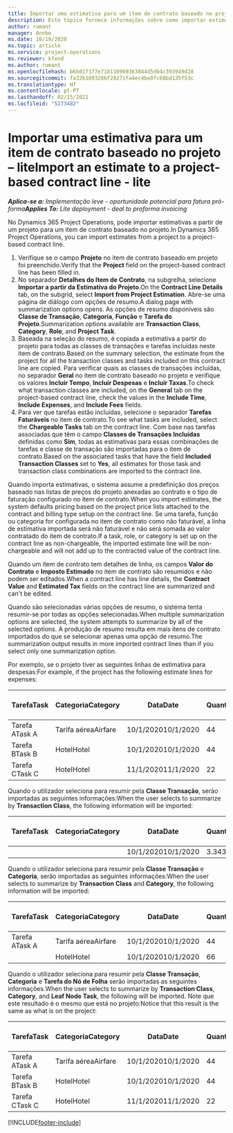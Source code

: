 ```yaml
---
title: Importar uma estimativa para um item de contrato baseado no projeto – lite
description: Este tópico fornece informações sobre como importar estimativas financeiras de um projeto para um item de contrato.
author: rumant
manager: Annbe
ms.date: 10/19/2020
ms.topic: article
ms.service: project-operations
ms.reviewer: kfend
ms.author: rumant
ms.openlocfilehash: b6b017177e718110969363844d5db4c393949d28
ms.sourcegitcommit: fa32b1893286f20271fa4ec4be8fc68bd135f53c
ms.translationtype: HT
ms.contentlocale: pt-PT
ms.lasthandoff: 02/15/2021
ms.locfileid: "5273482"
---
```

# <a name="import-an-estimate-to-a-project-based-contract-line---lite"></a><span data-ttu-id="82b4e-103">Importar uma estimativa para um item de contrato baseado no projeto – lite</span><span class="sxs-lookup"><span data-stu-id="82b4e-103">Import an estimate to a project-based contract line - lite</span></span>

<span data-ttu-id="82b4e-104">_**Aplica-se a:** Implementação leve - oportunidade potencial para fatura pró-forma_</span><span class="sxs-lookup"><span data-stu-id="82b4e-104">_**Applies To:** Lite deployment - deal to proforma invoicing_</span></span>

<span data-ttu-id="82b4e-105">No Dynamics 365 Project Operations, pode importar estimativas a partir de um projeto para um item de contrato baseado no projeto.</span><span class="sxs-lookup"><span data-stu-id="82b4e-105">In Dynamics 365 Project Operations, you can import estimates from a project to a project-based contract line.</span></span>

1. <span data-ttu-id="82b4e-106">Verifique se o campo **Projeto** no item de contrato baseado em projeto foi preenchido.</span><span class="sxs-lookup"><span data-stu-id="82b4e-106">Verify that the **Project** field on the project-based contract line has been filled in.</span></span>
2. <span data-ttu-id="82b4e-107">No separador **Detalhes do Item de Contrato**, na subgrelha, selecione **Importar a partir da Estimativa do Projeto**.</span><span class="sxs-lookup"><span data-stu-id="82b4e-107">On the **Contract Line Details** tab, on the subgrid, select **Import from Project Estimation**.</span></span> <span data-ttu-id="82b4e-108">Abre-se uma página de diálogo com opções de resumo.</span><span class="sxs-lookup"><span data-stu-id="82b4e-108">A dialog page with summarization options opens.</span></span> <span data-ttu-id="82b4e-109">As opções de resumo disponíveis são **Classe de Transação**, **Categoria**, **Função** e **Tarefa do Projeto**.</span><span class="sxs-lookup"><span data-stu-id="82b4e-109">Summarization options available are **Transaction Class**, **Category**, **Role**, and **Project Task**.</span></span>
3. <span data-ttu-id="82b4e-110">Baseada na seleção do resumo, é copiada a estimativa a partir do projeto para todas as classes de transações e tarefas incluídas neste item de contrato.</span><span class="sxs-lookup"><span data-stu-id="82b4e-110">Based on the summary selection, the estimate from the project for all the transaction classes and tasks included on this contract line are copied.</span></span> <span data-ttu-id="82b4e-111">Para verificar quais as classes de transações incluídas, no separador **Geral** no item de contrato baseado no projeto e verifique os valores **Incluir Tempo**, **Incluir Despesas** e **Incluir Taxas**.</span><span class="sxs-lookup"><span data-stu-id="82b4e-111">To check what transaction classes are included, on the **General** tab on the project-based contract line, check the values in the **Include Time**, **Include Expenses**, and **Include Fees** fields.</span></span> 
4. <span data-ttu-id="82b4e-112">Para ver que tarefas estão incluídas, selecione o separador **Tarefas Faturáveis** no item de contrato.</span><span class="sxs-lookup"><span data-stu-id="82b4e-112">To see what tasks are included, select the **Chargeable Tasks** tab on the contract line.</span></span> <span data-ttu-id="82b4e-113">Com base nas tarefas associadas que têm o campo **Classes de Transações Incluídas** definidas como **Sim**, todas as estimativas para essas combinações de tarefas e classe de transação são importadas para o item de contrato.</span><span class="sxs-lookup"><span data-stu-id="82b4e-113">Based on the associated tasks that have the field **Included Transaction Classes** set to **Yes**, all estimates for those task and transaction class combinations are imported to the contract line.</span></span>

<span data-ttu-id="82b4e-114">Quando importa estimativas, o sistema assume a predefinição dos preços baseado nas listas de preços do projeto anexadas ao contrato e o tipo de faturação configurado no item de contrato.</span><span class="sxs-lookup"><span data-stu-id="82b4e-114">When you import estimates, the system defaults pricing based on the project price lists attached to the contract and billing type setup on the contract line.</span></span> <span data-ttu-id="82b4e-115">Se uma tarefa, função ou categoria for configurada no item de contrato como não faturável, a linha de estimativa importada será não faturável e não será somada ao valor contratado do item de contrato.</span><span class="sxs-lookup"><span data-stu-id="82b4e-115">If a task, role, or category is set up on the contract line as non-chargeable, the imported estimate line will be non-chargeable and will not add up to the contracted value of the contract line.</span></span>

<span data-ttu-id="82b4e-116">Quando um item de contrato tem detalhes de linha, os campos **Valor do Contrato** e **Imposto Estimado** no item de contrato são resumidos e não podem ser editados.</span><span class="sxs-lookup"><span data-stu-id="82b4e-116">When a contract line has line details, the **Contract Value** and **Estimated Tax** fields on the contract line are summarized and can't be edited.</span></span>

<span data-ttu-id="82b4e-117">Quando são selecionadas várias opções de resumo, o sistema tenta resumir-se por todas as opções selecionadas.</span><span class="sxs-lookup"><span data-stu-id="82b4e-117">When multiple summarization options are selected, the system attempts to summarize by all of the selected options.</span></span> <span data-ttu-id="82b4e-118">A produção de resumo resulta em mais itens de contrato importados do que se selecionar apenas uma opção de resumo.</span><span class="sxs-lookup"><span data-stu-id="82b4e-118">The summarization output results in more imported contract lines than if you select only one summarization option.</span></span>

<span data-ttu-id="82b4e-119">Por exemplo, se o projeto tiver as seguintes linhas de estimativa para despesas:</span><span class="sxs-lookup"><span data-stu-id="82b4e-119">For example, if the project has the following estimate lines for expenses:</span></span>

| <span data-ttu-id="82b4e-120">Tarefa</span><span class="sxs-lookup"><span data-stu-id="82b4e-120">Task</span></span> | <span data-ttu-id="82b4e-121">Categoria</span><span class="sxs-lookup"><span data-stu-id="82b4e-121">Category</span></span> | <span data-ttu-id="82b4e-122">Data</span><span class="sxs-lookup"><span data-stu-id="82b4e-122">Date</span></span> | <span data-ttu-id="82b4e-123">Quantidade</span><span class="sxs-lookup"><span data-stu-id="82b4e-123">Quantity</span></span> | <span data-ttu-id="82b4e-124">Preço unitário</span><span class="sxs-lookup"><span data-stu-id="82b4e-124">Unit price</span></span> | <span data-ttu-id="82b4e-125">Montante</span><span class="sxs-lookup"><span data-stu-id="82b4e-125">Amount</span></span> |
| --- | --- | --- | --- | --- | --- |
| <span data-ttu-id="82b4e-126">Tarefa A</span><span class="sxs-lookup"><span data-stu-id="82b4e-126">Task A</span></span> | <span data-ttu-id="82b4e-127">Tarifa aérea</span><span class="sxs-lookup"><span data-stu-id="82b4e-127">Airfare</span></span> | <span data-ttu-id="82b4e-128">10/1/2020</span><span class="sxs-lookup"><span data-stu-id="82b4e-128">10/1/2020</span></span> | <span data-ttu-id="82b4e-129">4</span><span class="sxs-lookup"><span data-stu-id="82b4e-129">4</span></span> | <span data-ttu-id="82b4e-130">400</span><span class="sxs-lookup"><span data-stu-id="82b4e-130">400</span></span> | <span data-ttu-id="82b4e-131">1600</span><span class="sxs-lookup"><span data-stu-id="82b4e-131">1600</span></span> |
| <span data-ttu-id="82b4e-132">Tarefa B</span><span class="sxs-lookup"><span data-stu-id="82b4e-132">Task B</span></span> | <span data-ttu-id="82b4e-133">Hotel</span><span class="sxs-lookup"><span data-stu-id="82b4e-133">Hotel</span></span> | <span data-ttu-id="82b4e-134">10/1/2020</span><span class="sxs-lookup"><span data-stu-id="82b4e-134">10/1/2020</span></span> | <span data-ttu-id="82b4e-135">4</span><span class="sxs-lookup"><span data-stu-id="82b4e-135">4</span></span> | <span data-ttu-id="82b4e-136">200</span><span class="sxs-lookup"><span data-stu-id="82b4e-136">200</span></span> | <span data-ttu-id="82b4e-137">800</span><span class="sxs-lookup"><span data-stu-id="82b4e-137">800</span></span> |
| <span data-ttu-id="82b4e-138">Tarefa C</span><span class="sxs-lookup"><span data-stu-id="82b4e-138">Task C</span></span> | <span data-ttu-id="82b4e-139">Hotel</span><span class="sxs-lookup"><span data-stu-id="82b4e-139">Hotel</span></span> | <span data-ttu-id="82b4e-140">11/1/2020</span><span class="sxs-lookup"><span data-stu-id="82b4e-140">11/1/2020</span></span> | <span data-ttu-id="82b4e-141">2</span><span class="sxs-lookup"><span data-stu-id="82b4e-141">2</span></span> | <span data-ttu-id="82b4e-142">200</span><span class="sxs-lookup"><span data-stu-id="82b4e-142">200</span></span> | <span data-ttu-id="82b4e-143">400</span><span class="sxs-lookup"><span data-stu-id="82b4e-143">400</span></span> |

<span data-ttu-id="82b4e-144">Quando o utilizador seleciona para resumir pela **Classe Transação**, serão importadas as seguintes informações:</span><span class="sxs-lookup"><span data-stu-id="82b4e-144">When the user selects to summarize by **Transaction Class**, the following information will be imported:</span></span>

| <span data-ttu-id="82b4e-145">Tarefa</span><span class="sxs-lookup"><span data-stu-id="82b4e-145">Task</span></span> | <span data-ttu-id="82b4e-146">Categoria</span><span class="sxs-lookup"><span data-stu-id="82b4e-146">Category</span></span> | <span data-ttu-id="82b4e-147">Data</span><span class="sxs-lookup"><span data-stu-id="82b4e-147">Date</span></span> | <span data-ttu-id="82b4e-148">Quantidade</span><span class="sxs-lookup"><span data-stu-id="82b4e-148">Quantity</span></span> | <span data-ttu-id="82b4e-149">Preço unitário</span><span class="sxs-lookup"><span data-stu-id="82b4e-149">Unit price</span></span> | <span data-ttu-id="82b4e-150">Montante</span><span class="sxs-lookup"><span data-stu-id="82b4e-150">Amount</span></span> |
| --- | --- | --- | --- | --- | --- |
| &nbsp; | &nbsp; | <span data-ttu-id="82b4e-151">10/1/2020</span><span class="sxs-lookup"><span data-stu-id="82b4e-151">10/1/2020</span></span> | <span data-ttu-id="82b4e-152">3.34</span><span class="sxs-lookup"><span data-stu-id="82b4e-152">3.34</span></span> | <span data-ttu-id="82b4e-153">840</span><span class="sxs-lookup"><span data-stu-id="82b4e-153">840</span></span> | <span data-ttu-id="82b4e-154">2800</span><span class="sxs-lookup"><span data-stu-id="82b4e-154">2800</span></span> |

<span data-ttu-id="82b4e-155">Quando o utilizador seleciona para resumir pela **Classe Transação** e **Categoria**, serão importadas as seguintes informações:</span><span class="sxs-lookup"><span data-stu-id="82b4e-155">When the user selects to summarize by **Transaction Class** and **Category**, the following information will be imported:</span></span>

| <span data-ttu-id="82b4e-156">Tarefa</span><span class="sxs-lookup"><span data-stu-id="82b4e-156">Task</span></span> | <span data-ttu-id="82b4e-157">Categoria</span><span class="sxs-lookup"><span data-stu-id="82b4e-157">Category</span></span> | <span data-ttu-id="82b4e-158">Data</span><span class="sxs-lookup"><span data-stu-id="82b4e-158">Date</span></span> | <span data-ttu-id="82b4e-159">Quantidade</span><span class="sxs-lookup"><span data-stu-id="82b4e-159">Quantity</span></span> | <span data-ttu-id="82b4e-160">Preço unitário</span><span class="sxs-lookup"><span data-stu-id="82b4e-160">Unit price</span></span> | <span data-ttu-id="82b4e-161">Montante</span><span class="sxs-lookup"><span data-stu-id="82b4e-161">Amount</span></span> |
| --- | --- | --- | --- | --- | --- |
| <span data-ttu-id="82b4e-162">Tarefa A</span><span class="sxs-lookup"><span data-stu-id="82b4e-162">Task A</span></span> | <span data-ttu-id="82b4e-163">Tarifa aérea</span><span class="sxs-lookup"><span data-stu-id="82b4e-163">Airfare</span></span> | <span data-ttu-id="82b4e-164">10/1/2020</span><span class="sxs-lookup"><span data-stu-id="82b4e-164">10/1/2020</span></span> | <span data-ttu-id="82b4e-165">4</span><span class="sxs-lookup"><span data-stu-id="82b4e-165">4</span></span> | <span data-ttu-id="82b4e-166">400</span><span class="sxs-lookup"><span data-stu-id="82b4e-166">400</span></span> | <span data-ttu-id="82b4e-167">1600</span><span class="sxs-lookup"><span data-stu-id="82b4e-167">1600</span></span> |
| &nbsp;| <span data-ttu-id="82b4e-168">Hotel</span><span class="sxs-lookup"><span data-stu-id="82b4e-168">Hotel</span></span> | <span data-ttu-id="82b4e-169">10/1/2020</span><span class="sxs-lookup"><span data-stu-id="82b4e-169">10/1/2020</span></span> | <span data-ttu-id="82b4e-170">6</span><span class="sxs-lookup"><span data-stu-id="82b4e-170">6</span></span> | <span data-ttu-id="82b4e-171">200</span><span class="sxs-lookup"><span data-stu-id="82b4e-171">200</span></span> | <span data-ttu-id="82b4e-172">1200</span><span class="sxs-lookup"><span data-stu-id="82b4e-172">1200</span></span> |

<span data-ttu-id="82b4e-173">Quando o utilizador seleciona para resumir pela **Classe Transação**, **Categoria** e **Tarefa do Nó de Folha** serão importadas as seguintes informações.</span><span class="sxs-lookup"><span data-stu-id="82b4e-173">When the user selects to summarize by **Transaction Class**, **Category**, and **Leaf Node Task**, the following will be imported.</span></span> <span data-ttu-id="82b4e-174">Note que este resultado é o mesmo que está no projeto:</span><span class="sxs-lookup"><span data-stu-id="82b4e-174">Notice that this result is the same as what is on the project:</span></span>

| <span data-ttu-id="82b4e-175">Tarefa</span><span class="sxs-lookup"><span data-stu-id="82b4e-175">Task</span></span> | <span data-ttu-id="82b4e-176">Categoria</span><span class="sxs-lookup"><span data-stu-id="82b4e-176">Category</span></span> | <span data-ttu-id="82b4e-177">Data</span><span class="sxs-lookup"><span data-stu-id="82b4e-177">Date</span></span> | <span data-ttu-id="82b4e-178">Quantidade</span><span class="sxs-lookup"><span data-stu-id="82b4e-178">Quantity</span></span> | <span data-ttu-id="82b4e-179">Preço unitário</span><span class="sxs-lookup"><span data-stu-id="82b4e-179">Unit price</span></span> | <span data-ttu-id="82b4e-180">Montante</span><span class="sxs-lookup"><span data-stu-id="82b4e-180">Amount</span></span> |
| --- | --- | --- | --- | --- | --- |
| <span data-ttu-id="82b4e-181">Tarefa A</span><span class="sxs-lookup"><span data-stu-id="82b4e-181">Task A</span></span> | <span data-ttu-id="82b4e-182">Tarifa aérea</span><span class="sxs-lookup"><span data-stu-id="82b4e-182">Airfare</span></span> | <span data-ttu-id="82b4e-183">10/1/2020</span><span class="sxs-lookup"><span data-stu-id="82b4e-183">10/1/2020</span></span> | <span data-ttu-id="82b4e-184">4</span><span class="sxs-lookup"><span data-stu-id="82b4e-184">4</span></span> | <span data-ttu-id="82b4e-185">400</span><span class="sxs-lookup"><span data-stu-id="82b4e-185">400</span></span> | <span data-ttu-id="82b4e-186">1600</span><span class="sxs-lookup"><span data-stu-id="82b4e-186">1600</span></span> |
| <span data-ttu-id="82b4e-187">Tarefa B</span><span class="sxs-lookup"><span data-stu-id="82b4e-187">Task B</span></span> | <span data-ttu-id="82b4e-188">Hotel</span><span class="sxs-lookup"><span data-stu-id="82b4e-188">Hotel</span></span> | <span data-ttu-id="82b4e-189">10/1/2020</span><span class="sxs-lookup"><span data-stu-id="82b4e-189">10/1/2020</span></span> | <span data-ttu-id="82b4e-190">4</span><span class="sxs-lookup"><span data-stu-id="82b4e-190">4</span></span> | <span data-ttu-id="82b4e-191">200</span><span class="sxs-lookup"><span data-stu-id="82b4e-191">200</span></span> | <span data-ttu-id="82b4e-192">800</span><span class="sxs-lookup"><span data-stu-id="82b4e-192">800</span></span> |
| <span data-ttu-id="82b4e-193">Tarefa C</span><span class="sxs-lookup"><span data-stu-id="82b4e-193">Task C</span></span> | <span data-ttu-id="82b4e-194">Hotel</span><span class="sxs-lookup"><span data-stu-id="82b4e-194">Hotel</span></span> | <span data-ttu-id="82b4e-195">11/1/2020</span><span class="sxs-lookup"><span data-stu-id="82b4e-195">11/1/2020</span></span> | <span data-ttu-id="82b4e-196">2</span><span class="sxs-lookup"><span data-stu-id="82b4e-196">2</span></span> | <span data-ttu-id="82b4e-197">200</span><span class="sxs-lookup"><span data-stu-id="82b4e-197">200</span></span> | <span data-ttu-id="82b4e-198">400</span><span class="sxs-lookup"><span data-stu-id="82b4e-198">400</span></span> |


[!INCLUDE[footer-include](../../includes/footer-banner.md)]